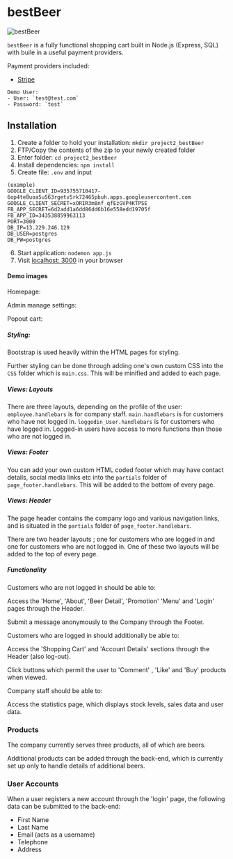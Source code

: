 # bestBeer

![bestBeer](https://github.com/tomaslee622/project2_bestBeer/blob/master/public/asset/logo.png?raw=true)

`bestBeer` is a fully functional shopping cart built in Node.js (Express, SQL) with buile in a useful payment providers.

Payment providers included:

- [Stripe](https://stripe.com/)

```
Demo User:
- User: `test@test.com`
- Password: `test`
```

## Installation

1. Create a folder to hold your installation: `mkdir project2_bestBeer`
2. FTP/Copy the contents of the zip to your newly created folder
3. Enter folder: `cd project2_bestBeer`
4. Install dependencies: `npm install`
5. Create file: `.env` and input

```
(example)
GOOGLE_CLIENT_ID=935755710417-6op4te8uoa5u563rgetv5rk72465pbuh.apps.googleusercontent.com
GOOGLE_CLIENT_SECRET=xORIR3m8nf_qfEzGVP4KTPSE
FB_APP_SECRET=6d2add1a6dd86dd6b16e558edd19705f
FB_APP_ID=343538859963113
PORT=3000
DB_IP=13.229.246.129
DB_USER=postgres
DB_PW=postgres
```

6. Start application: `nodemon app.js`
7. Visit [localhost: 3000](localhost:3000) in your browser

#### Demo images

Homepage:

<!-- ![Homepage]() -->

Admin manage settings:

<!-- ![Admin manage settings]() -->

Popout cart:

<!-- ![Popout cart]() -->



##### Styling:

Bootstrap is used heavily within the HTML pages for styling.

Further styling can be done through adding one's own custom CSS into the `CSS` folder which is `main.css`. This will be minified and added to each page.

##### Views: Layouts

There are three layouts, depending on the profile of the user:
`employee.handlebars` is for company staff.
`main.handlebars` is for customers who have not logged in.
`loggedin_User.handlebars` is for customers who have logged in. Logged-in users have access to more functions than those who are not logged in.

##### Views: Footer

You can add your own custom HTML coded footer which may have contact details, social media links etc into the `partials` folder of `page_footer.handlebars`. This will be added to the bottom of every page.

##### Views: Header

The page header contains the company logo and various navigation links, and is situated in the `partials` folder of `page_footer.handlebars`.

There are two header layouts ; one for customers who are logged in and one for customers who are not logged in. One of these two layouts will be added to the top of every page.

##### Functionality

Customers who are not logged in should be able to:

Access the 'Home', 'About', 'Beer Detail', 'Promotion' 'Menu' and 'Login' pages through the Header.

Submit a message anonymously to the Company through the Footer.

Customers who are logged in should additionally be able to:

Access the 'Shopping Cart' and 'Account Details' sections through the Header (also log-out).

Click buttons which permit the user to 'Comment' , 'Like' and 'Buy' products when viewed.

Company staff should be able to:

Access the statistics page, which displays stock levels, sales data and user data.

### Products

The company currently serves three products, all of which are beers.

Additional products can be added through the back-end, which is currently set up only to handle details of additional beers.

### User Accounts

When a user registers a new account through the 'login' page, the following data can be submitted to the back-end:

<ul>
<li>
First Name</li><li>
Last Name</li><li>
Email (acts as a username)</li><li>
Telephone</li><li>
Address</li>
</ul>
